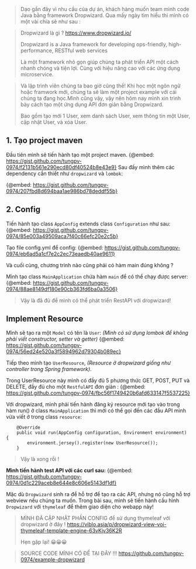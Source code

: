 > Dạo gần đây vì nhu cầu của dự án, khách hàng muốn team mình code Java bằng framework Dropwizard. Qua mấy ngày tìm hiểu thì mình có một vài chia sẻ như sau :


> Dropwizard là gì ?
> https://www.dropwizard.io/
> 
> Dropwizard is a Java framework for developing ops-friendly, high-performance, RESTful web services
> 
> Là một framework nhỏ gọn giúp chúng ta phát triển API một cách nhanh chóng và tiện lợi. Cùng với hiệu năng cao với các ứng dụng microservice.


>    Và lập trình viên chúng ta bao giờ cũng thế! Khi học một ngôn ngữ hoặc framwork mới, chúng ta sẽ làm một project example với cái chúng ta đang học.Mình cũng vậy, vậy nên hôm nay mình xin trình bày cách tạo một ứng dụng API đơn giản bằng Dropwizard. 
>    
>    Bao gồm tạo mới 1 User, xem danh sách User, xem thông tin một User, cập nhật User, và xóa User.
## 1. Tạo project maven
Đầu tiên mình sẽ tiến hành tạo một project maven.
{@embed: https://gist.github.com/tungpv-0974/f2131b561e290ecd80df40524b8e43e9}
Sau đấy mình thêm các dependency cần thiết như `dropwizard` và `lombok`:

{@embed: https://gist.github.com/tungpv-0974/207fbd8d694baa1ae986bd78deddf55b}
## 2. Config
Tiến hành tạo class `AppConfig` extends class `Configuration` như sau:
{@embed: https://gist.github.com/tungpv-0974/85e003a49509aca7f40c66efc20e2c5b}

Tạo file config.yml để config:
{@embed: https://gist.github.com/tungpv-0974/eb6ad5a1cf7e2c2ec73eaedb40ae9611}

Và cuối cùng, chương trình nào cũng phải có hàm main đúng không ?

Mình tạo class `MainApplication` chứa hàm `main` để có thể chạy được server:
{@embed: https://gist.github.com/tungpv-0974/88ae8149df180e90cb363fd6ba0a3506}

> Vậy là đã đủ để mình có thể phát triển RestAPI với dropwizard!


## Implement Resource

Mình sẽ tạo ra một `Model` có tên là `User`: *(Mình có sử dụng lombok để không phải viết constructor, setter và getter)*
{@embed: https://gist.github.com/tungpv-0974/56ed24e520a3f5894962d79304b089ec}

Tiếp theo mình tạo `UserResource`, *(Resource ở dropwizard giống như controller trong Spring framework)*.

Trong UserResource này mình có đầy đủ 5 phương thức GET, POST, PUT và DELETE, đầy đủ cho một `RestfulAPI` đơn giản :
{@embed: https://gist.github.com/tungpv-0974/fbc56f1749420b6afd633147f5537225}

Với dropwizard, mình phải tiến hành đăng ký resource mới tạo vào trong hàm run() ở class `MainApplication` thì mới có thể gọi đến các đầu API mình vừa viết ở trong class `resource`:
```
    @Override
    public void run(AppConfig configuration, Environment environment) {
        environment.jersey().register(new UserResource());
    }
```

> Vậy là xong rồi !


**Mình tiến hành test API với các curl sau:**
{@embed: https://gist.github.com/tungpv-0974/0d1c229aceb8e644e8c606e5143df1df}

Mặc dù `Dropwizard` sinh ra để hỗ trợ để tạo ra các API, nhưng nó cũng hỗ trợ webview nếu chúng ta muốn. Trong bài sau, mình sẽ tiến hành cấu hình `Dropwizard` với `thymeleaf` để thêm giao diện cho webapp này!
> MÌNH ĐÃ CẬP NHẬT PHẦN CONFIG để sử dụng thymeleaf với dropwizard ở đây ! https://viblo.asia/p/dropwizard-view-voi-thymeleaf-template-engine-63vKjv36K2R
> 
> Hẹn gặp lại! :grinning::grinning::grinning:

> SOURCE CODE MÌNH CÓ ĐỂ TẠI ĐÂY !!! https://github.com/tungpv-0974/example-dropwizard